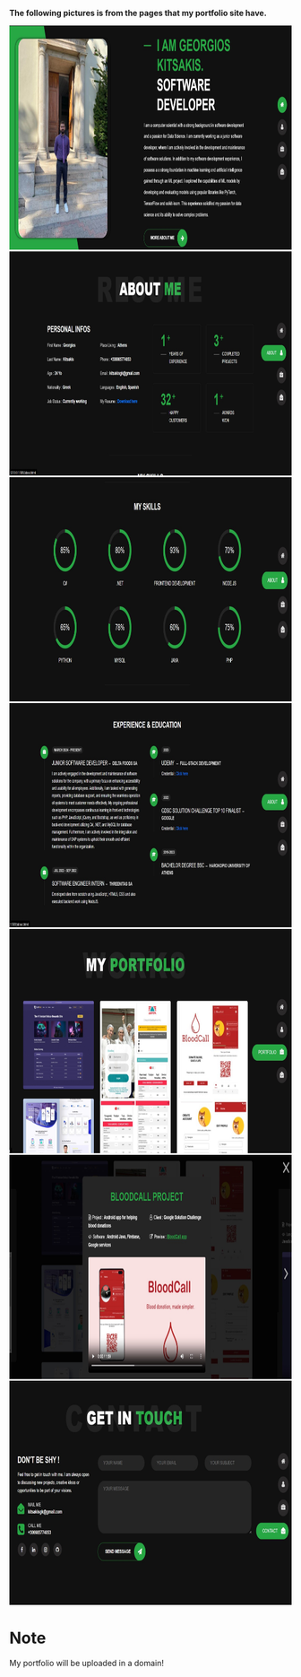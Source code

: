 **The following pictures is from the pages that my portfolio site have.**

<img src="/img/GitScreenshots/HomePage.jpg" width="700" height="400" />
<img src="/img/GitScreenshots/AboutMeTop.jpg" width="700" height="400" />
<img src="/img/GitScreenshots/AboutMeSkills.jpg" width="700" height="400" />
<img src="/img/GitScreenshots/AboutMeExperience.jpg" width="700" height="400" />
<img src="/img/GitScreenshots/MyPortfolio.jpg" width="700" height="400" />
<img src="/img/GitScreenshots/MyProjectsInside.jpg" width="700" height="400" />
<img src="/img/GitScreenshots/GetInTouch.jpg" width="700" height="400" />

# Note
My portfolio will be uploaded in a domain!
